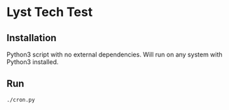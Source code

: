 # Lyst Tech Test

## Installation

Python3 script with no external dependencies. Will run on any system with Python3 installed.

## Run

`./cron.py`